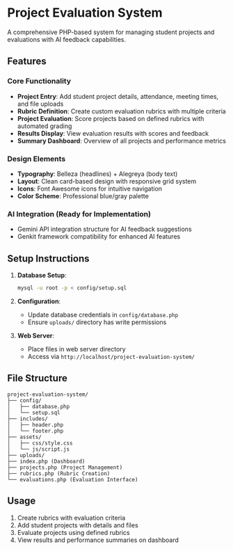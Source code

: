 # Project Evaluation System

A comprehensive PHP-based system for managing student projects and evaluations with AI feedback capabilities.

## Features

### Core Functionality
- **Project Entry**: Add student project details, attendance, meeting times, and file uploads
- **Rubric Definition**: Create custom evaluation rubrics with multiple criteria
- **Project Evaluation**: Score projects based on defined rubrics with automated grading
- **Results Display**: View evaluation results with scores and feedback
- **Summary Dashboard**: Overview of all projects and performance metrics

### Design Elements
- **Typography**: Belleza (headlines) + Alegreya (body text)
- **Layout**: Clean card-based design with responsive grid system
- **Icons**: Font Awesome icons for intuitive navigation
- **Color Scheme**: Professional blue/gray palette

### AI Integration (Ready for Implementation)
- Gemini API integration structure for AI feedback suggestions
- Genkit framework compatibility for enhanced AI features

## Setup Instructions

1. **Database Setup**:
   ```bash
   mysql -u root -p < config/setup.sql
   ```

2. **Configuration**:
   - Update database credentials in `config/database.php`
   - Ensure `uploads/` directory has write permissions

3. **Web Server**:
   - Place files in web server directory
   - Access via `http://localhost/project-evaluation-system/`

## File Structure
```
project-evaluation-system/
├── config/
│   ├── database.php
│   └── setup.sql
├── includes/
│   ├── header.php
│   └── footer.php
├── assets/
│   ├── css/style.css
│   └── js/script.js
├── uploads/
├── index.php (Dashboard)
├── projects.php (Project Management)
├── rubrics.php (Rubric Creation)
└── evaluations.php (Evaluation Interface)
```

## Usage
1. Create rubrics with evaluation criteria
2. Add student projects with details and files
3. Evaluate projects using defined rubrics
4. View results and performance summaries on dashboard